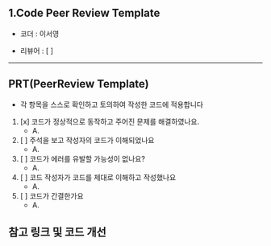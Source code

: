## 1.Code Peer Review Template

 * 코더 : 이서영

 * 리뷰어 : [ ]

-----------

## PRT(PeerReview Template)
* 각 항목을 스스로 확인하고 토의하여 작성한 코드에 적용합니다

1. [x] 코드가 정상적으로 동작하고 주어진 문제를 해결하였나요.
   * A.
2. [ ] 주석을 보고 작성자의 코드가 이해되었나요
   * A.
3. [ ] 코드가 에러를 유발할 가능성이 없나요? 
   * A.
5. [ ] 코드 작성자가 코드를 제대로 이해하고 작성했나요
   * A.
6. [ ] 코드가 간결한가요
   * A.


## 참고 링크 및 코드 개선
```
```
